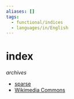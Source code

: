 ```yaml
---
aliases: []
tags:
  - functional/indices
  - languages/in/English
---
```


# index
_archives_

- [sparse](sparse/index.md)
- [Wikimedia Commons](Wikimedia%20Commons/index.md)
